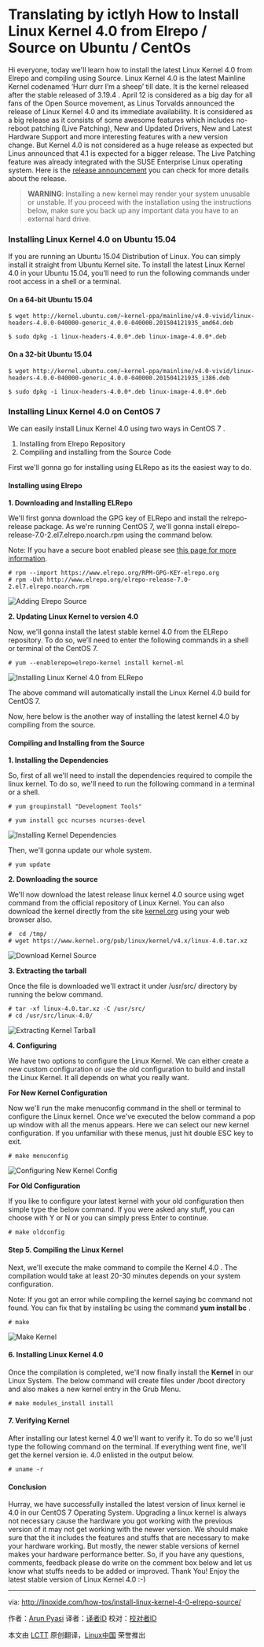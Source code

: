 Translating by ictlyh
How to Install Linux Kernel 4.0 from Elrepo / Source on Ubuntu / CentOs
================================================================================
Hi everyone, today we'll learn how to install the latest Linux Kernel 4.0 from Elrepo and compiling using Source. Linux Kernel 4.0 is the latest Mainline Kernel codenamed ‘Hurr durr I’m a sheep’ till date. It is the kernel released after the stable released of 3.19.4 . April 12 is considered as a big day for all fans of the Open Source movement, as Linus Torvalds announced the release of Linux Kernel 4.0 and its immediate availability. It is considered as a big release as it consists of some awesome features which includes no-reboot patching (Live Patching), New and Updated Drivers, New and Latest Hardware Support and more interesting features with a new version change. But Kernel 4.0 is not considered as a huge release as expected but Linus announced that 4.1 is expected for a bigger release. The Live Patching feature was already integrated with the SUSE Enterprise Linux operating system. Here is the [release announcement][1] you can check for more details about the release.

> **WARNING**: Installing a new kernel may render your system unusable or unstable. If you proceed with the installation using the instructions below, make sure you back up any important data you have to an external hard drive.

### Installing Linux Kernel 4.0 on Ubuntu 15.04 ###

If you are running an Ubuntu 15.04 Distribution of Linux. You can simply install it straight from Ubuntu Kernel site. To install the latest Linux Kernel 4.0 in your Ubuntu 15.04, you'll need to run the following commands under root access in a shell or a terminal.

#### On a 64-bit Ubuntu 15.04 ####

    $ wget http://kernel.ubuntu.com/~kernel-ppa/mainline/v4.0-vivid/linux-headers-4.0.0-040000-generic_4.0.0-040000.201504121935_amd64.deb

    $ sudo dpkg -i linux-headers-4.0.0*.deb linux-image-4.0.0*.deb

#### On a 32-bit Ubuntu 15.04 ####

    $ wget http://kernel.ubuntu.com/~kernel-ppa/mainline/v4.0-vivid/linux-headers-4.0.0-040000-generic_4.0.0-040000.201504121935_i386.deb

    $ sudo dpkg -i linux-headers-4.0.0*.deb linux-image-4.0.0*.deb

### Installing Linux Kernel 4.0 on CentOS 7 ###

We can easily install Linux Kernel 4.0 using two ways in CentOS 7 .

1. Installing from Elrepo Repository
1. Compiling and installing from the Source Code

First we'll gonna go for installing using ELRepo as its the easiest way to do.

#### Installing using Elrepo ####

**1. Downloading and Installing ELRepo**

We'll first gonna download the GPG key of ELRepo and install the relrepo-release package. As we're running CentOS 7, we'll gonna install elrepo-release-7.0-2.el7.elrepo.noarch.rpm using the command below.

Note: If you have a secure boot enabled please see [this page for more information][2].

    # rpm --import https://www.elrepo.org/RPM-GPG-KEY-elrepo.org
    # rpm -Uvh http://www.elrepo.org/elrepo-release-7.0-2.el7.elrepo.noarch.rpm

![Adding Elrepo Source](http://blog.linoxide.com/wp-content/uploads/2015/04/adding-elrepo.png)

**2. Updating Linux Kernel to version 4.0**

Now, we'll gonna install the latest stable kernel 4.0 from the ELRepo repository. To do so, we'll need to enter the following commands in a shell or terminal of the CentOS 7.

    # yum --enablerepo=elrepo-kernel install kernel-ml

![Installing Linux Kernel 4.0 from ELRepo](http://blog.linoxide.com/wp-content/uploads/2015/04/installing-kernel-4-0-elrepo.png)

The above command will automatically install the Linux Kernel 4.0 build for CentOS 7.

Now, here below is the another way of installing the latest kernel 4.0 by compiling from the source.

#### Compiling and Installing from the Source ####

**1. Installing the Dependencies**

So, first of all we'll need to install the dependencies required to compile the linux kernel. To do so, we'll need to run the following command in a terminal or a shell.

    # yum groupinstall "Development Tools"

    # yum install gcc ncurses ncurses-devel

![Installing Kernel Dependencies](http://blog.linoxide.com/wp-content/uploads/2015/04/installing-dependencies.png)

Then, we'll gonna update our whole system.

    # yum update

**2. Downloading the source**

We'll now download the latest release linux kernel 4.0 source using wget command from the official repository of Linux Kernel. You can also download the kernel directly from the site [kernel.org][3] using your web browser also.

    #  cd /tmp/
    # wget https://www.kernel.org/pub/linux/kernel/v4.x/linux-4.0.tar.xz

![Download Kernel Source](http://blog.linoxide.com/wp-content/uploads/2015/04/download-kernel-source.png)

**3. Extracting the tarball**

Once the file is downloaded we'll extract it under /usr/src/ directory by running the below command.

    # tar -xf linux-4.0.tar.xz -C /usr/src/
    # cd /usr/src/linux-4.0/

![Extracting Kernel Tarball](http://blog.linoxide.com/wp-content/uploads/2015/04/extracting-kernel-tarball.png)

**4. Configuring**

We have two options to configure the Linux Kernel. We can either create a new custom configuration or use the old configuration to build and install the Linux Kernel. It all depends on what you really want.

**For New Kernel Configuration**

Now we'll run the make menuconfig command in the shell or terminal to configure the Linux kernel. Once we've executed the below command a pop up window with all the menus appears. Here we can select our new kernel configuration. If you unfamiliar with these menus, just hit double ESC key to exit.

    # make menuconfig

![Configuring New Kernel Config](http://blog.linoxide.com/wp-content/uploads/2015/04/configuring-new-kernel-config.png)

**For Old Configuration**

If you like to configure your latest kernel with your old configuration then simple type the below command. If you were asked any stuff, you can choose with Y or N or you can simply press Enter to continue.

    # make oldconfig

#### Step 5. Compiling the Linux Kernel ####

Next, we'll execute the make command to compile the Kernel 4.0 . The compilation would take at least 20-30 minutes depends on your system configuration.

Note: If you got an error while compiling the kernel saying bc command not found. You can fix that by installing bc using the command **yum install bc** .

    # make
![Make Kernel](http://blog.linoxide.com/wp-content/uploads/2015/04/make-kernel.png)

#### 6. Installing Linux Kernel 4.0 ####

Once the compilation is completed, we'll now finally install the **Kernel** in our Linux System. The below command will create files under /boot directory and also makes a new kernel entry in the Grub Menu.

    # make modules_install install

#### 7. Verifying Kernel ####

After installing our latest kernel 4.0 we'll want to verify it. To do so we'll just type the following command on the terminal. If everything went fine, we'll get the kernel version ie. 4.0 enlisted in the output below.

    # uname -r

#### Conclusion ####

Hurray, we have successfully installed the latest version of linux kernel ie 4.0 in our CentOS 7 Operating System. Upgrading a linux kernel is always not necessary cause the hardware you got working with the previous version of it may not get working with the newer version. We should make sure that the it includes the features and stuffs that are necessary to make your hardware working. But mostly, the newer stable versions of kernel makes your hardware performance better. So, if you have any questions, comments, feedback please do write on the comment box below and let us know what stuffs needs to be added or improved. Thank You! Enjoy the latest stable version of Linux Kernel 4.0 :-)

--------------------------------------------------------------------------------

via: http://linoxide.com/how-tos/install-linux-kernel-4-0-elrepo-source/

作者：[Arun Pyasi][a]
译者：[译者ID](https://github.com/译者ID)
校对：[校对者ID](https://github.com/校对者ID)

本文由 [LCTT](https://github.com/LCTT/TranslateProject) 原创翻译，[Linux中国](http://linux.cn/) 荣誉推出

[a]:http://linoxide.com/author/arunp/
[1]:http://lkml.iu.edu/hypermail/linux/kernel/1504.1/03198.html
[2]:http://elrepo.org/tiki/SecureBootKey
[3]:http://kernel.org/